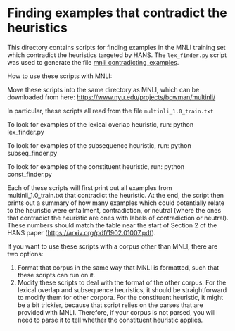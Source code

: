# Finding examples that contradict the heuristics

This directory contains scripts for finding examples in the MNLI training set which contradict the heuristics targeted by HANS. The `lex_finder.py` script was used to generate the file [mnli_contradicting_examples](https://github.com/tommccoy1/hans/blob/master/mnli_contradicting_examples).


How to use these scripts with MNLI:

Move these scripts into the same directory as MNLI, which can be downloaded
from here: https://www.nyu.edu/projects/bowman/multinli/

In particular, these scripts all read from the file `multinli_1.0_train.txt` 

To look for examples of the lexical overlap heuristic, run:
python lex_finder.py

To look for examples of the subsequence heuristic, run:
python subseq_finder.py

To look for examples of the constituent heuristic, run:
python const_finder.py

Each of these scripts will first print out all examples from
multinli_1.0_train.txt that contradict the heuristic. At the
end, the script then prints out a summary of how many examples which could potentially relate to the heuristic were
entailment, contradiction, or neutral (where the ones that contradict the heuristic are ones with labels of contradiction or neutral). These numbers should match the table
near the start of Section 2 of the HANS paper
(https://arxiv.org/pdf/1902.01007.pdf).


If you want to use these scripts with a corpus other than MNLI, there are two
options:
1) Format that corpus in the same way that MNLI is formatted, such
that these scripts can run on it.
2) Modify these scripts to deal with the format of the other corpus.
For the lexical overlap and subsequence heuristics, it should be
straightforward to modify them for other corpora. For the constituent
heuristic, it might be a bit trickier, because that script relies on the
parses that are provided with MNLI. Therefore, if your corpus is not parsed,
you will need to parse it to tell whether the constituent heuristic applies.



